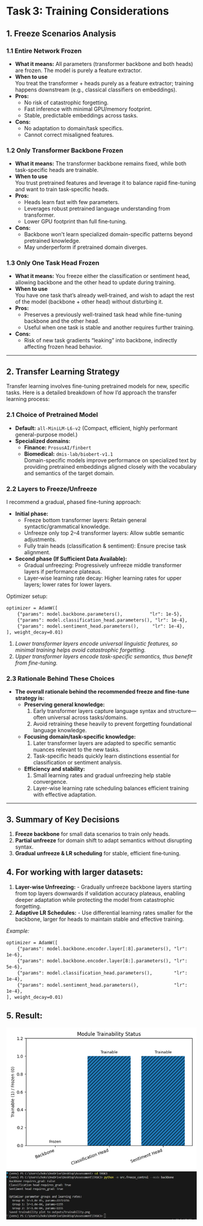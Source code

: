# Task 3: Training Considerations

## 1. Freeze Scenarios Analysis

### 1.1 Entire Network Frozen
- **What it means:**
  All parameters (transformer backbone and both heads) are frozen. The model is purely a feature extractor.
- **When to use**  
  You treat the transformer + heads purely as a feature extractor; training happens downstream (e.g., classical classifiers on embeddings).
- **Pros:**  
  - No risk of catastrophic forgetting.  
  - Fast inference with minimal GPU/memory footprint.  
  - Stable, predictable embeddings across tasks.
- **Cons:**  
  - No adaptation to domain/task specifics.  
  - Cannot correct misaligned features.

### 1.2 Only Transformer Backbone Frozen
- **What it means:**
  The transformer backbone remains fixed, while both task-specific heads are trainable. 
- **When to use**  
  You trust pretrained features and leverage it to balance rapid fine-tuning and want to train task‑specific heads.
- **Pros:**  
  - Heads learn fast with few parameters.  
  - Leverages robust pretrained language understanding from transformer. 
  - Lower GPU footprint than full fine‑tuning.
- **Cons:**  
  - Backbone won't learn specialized domain-specific patterns beyond pretrained knowledge.
  - May underperform if pretrained domain diverges.

### 1.3 Only One Task Head Frozen
- **What it means:**
  You freeze either the classification or sentiment head, allowing backbone and the other head to update during training. 
- **When to use**  
  You have one task that’s already well‑trained, and wish to adapt the rest of the model (backbone + other head) without disturbing it.
- **Pros:**  
  - Preserves a previously well-trained task head while fine-tuning backbone and the other head.  
  - Useful when one task is stable and another requires further training.
- **Cons:**  
  - Risk of new task gradients “leaking” into backbone, indirectly affecting frozen head behavior.

---

## 2. Transfer Learning Strategy

Transfer learning involves fine-tuning pretrained models for new, specific tasks. Here is a detailed breakdown of how I’d approach the transfer learning process:

### 2.1 Choice of Pretrained Model
- **Default:** `all‑MiniLM‑L6‑v2` (Compact, efficient, highly performant general-purpose model.)
- **Specialized domains:**  
  - **Finance:** `ProsusAI/finbert`  
  - **Biomedical:** `dmis-lab/biobert-v1.1`  
  Domain-specific models improve performance on specialized text by providing pretrained embeddings aligned closely with the vocabulary and semantics of the target domain.

### 2.2 Layers to Freeze/Unfreeze
I recommend a gradual, phased fine-tuning approach:
- **Initial phase:**  
  - Freeze bottom transformer layers: Retain general syntactic/grammatical knowledge. 
  - Unfreeze only top 2–4 transformer layers: Allow subtle semantic adjustments.
  - Fully train heads (classification & sentiment): Ensure precise task alignment.
- **Second phase (If Sufficient Data Available):**  
  - Gradual unfreezing: Progressively unfreeze middle transformer layers if performance plateaus.  
  - Layer-wise learning rate decay: Higher learning rates for upper layers; lower rates for lower layers.

Optimizer setup:

```
optimizer = AdamW([
    {"params": model.backbone.parameters(),          "lr": 1e-5},
    {"params": model.classification_head.parameters(), "lr": 1e-4},
    {"params": model.sentiment_head.parameters(),     "lr": 1e-4},
], weight_decay=0.01)
```

1. *Lower transformer layers encode universal linguistic features, so minimal training helps avoid catastrophic forgetting.*
2. *Upper transformer layers encode task-specific semantics, thus benefit from fine-tuning.*


### 2.3 Rationale Behind These Choices
- **The overall rationale behind the recommended freeze and fine-tune strategy is:**  
  - **Preserving general knowledge:** 
    1. Early transformer layers capture language syntax and structure—often universal across tasks/domains.
    2. Avoid retraining these heavily to prevent forgetting foundational language knowledge.
  - **Focusing domain/task-specific knowledge:**
    1. Later transformer layers are adapted to specific semantic nuances relevant to the new tasks.
    2. Task-specific heads quickly learn distinctions essential for classification or sentiment analysis.
  - **Efficiency and stability:**
    1. Small learning rates and gradual unfreezing help stable convergence.
    2. Layer-wise learning rate scheduling balances efficient training with effective adaptation.
---

## 3. Summary of Key Decisions
1. **Freeze backbone** for small data scenarios to train only heads.  
2. **Partial unfreeze** for domain shift to adapt semantics without disrupting syntax.  
3. **Gradual unfreeze & LR scheduling** for stable, efficient fine‑tuning.

## 4. For working with larger datasets:
  1. **Layer-wise Unfreezing:**
    - Gradually unfreeze backbone layers starting from top layers downwards if validation accuracy plateaus, enabling deeper adaptation while protecting the model from catastrophic forgetting.
  2. **Adaptive LR Schedules:**
    - Use differential learning rates smaller for the backbone, larger for heads to maintain stable and effective training.

*Example:*
```
optimizer = AdamW([
    {"params": model.backbone.encoder.layer[:8].parameters(), "lr": 1e-6},
    {"params": model.backbone.encoder.layer[8:].parameters(), "lr": 5e-6},
    {"params": model.classification_head.parameters(),        "lr": 1e-4},
    {"params": model.sentiment_head.parameters(),             "lr": 1e-4},
], weight_decay=0.01)
```

## 5. Result:

<img src="outputs/trainability.png" />
<img src="../output_images/task3/task3-output.jpg" />